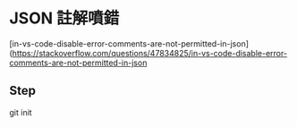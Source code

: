 
# JSON 註解噴錯

[in-vs-code-disable-error-comments-are-not-permitted-in-json](<https://stackoverflow.com/questions/47834825/in-vs-code-disable-error-comments-are-not-permitted-in-json>



## Step

git init